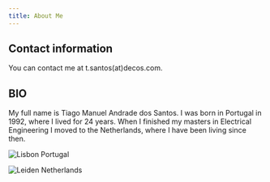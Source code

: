 ```yaml
---
title: About Me
---
```


## Contact information

You can contact me at t.santos(at)decos.com.

## BIO

My full name is Tiago Manuel Andrade dos Santos. I was born in Portugal in 1992, where I lived for 24 years. When I finished my masters in Electrical Engineering I moved to the Netherlands, where I have been living since then.  

![Lisbon Portugal](/imgs/portugal/lisbon/padrao_conhecimentos_slim.jpg "Lisbon Portugal")

![Leiden Netherlands](/imgs/netherlands/leiden/leiden_canal_slim.jpg "Leiden Netherlands")
